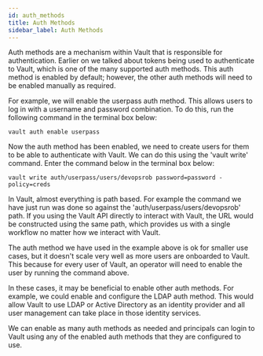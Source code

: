 ```yaml
---
id: auth_methods
title: Auth Methods
sidebar_label: Auth Methods
---
```


Auth methods are a mechanism within Vault that is responsible for authentication. Earlier on we talked about tokens being used to authenticate to Vault, which is one of the many supported auth methods. This auth method is enabled by default; however, the other auth methods will need to be enabled manually as required.

For example, we will enable the userpass auth method.  This allows users to log in with a username and password combination. To do this, run the following command in the terminal box below:

```shell script
vault auth enable userpass
```

Now the auth method has been enabled, we need to create users for them to be able to authenticate with Vault.  We can do this using the 'vault write' command. Enter the command below in the terminal box below:

```shell script
vault write auth/userpass/users/devopsrob password=password -policy=creds
```

In Vault, almost everything is path based. For example the command we have just run was done so against the 'auth/userpass/users/devopsrob' path. If you using the Vault API directly to interact with Vault, the URL would be constructed using the same path, which provides us with a single workflow no matter how we interact with Vault.

The auth method we have used in the example above is ok for smaller use cases, but it doesn't scale very well as more users are onboarded to Vault. This because for every user of Vault, an operator will need to enable the user by running the command above.

In these cases, it may be beneficial to enable other auth methods.  For example, we could enable and configure the LDAP auth method.  This would allow Vault to use LDAP or Active Directory as an identity provider and all user management can take place in those identity services.

We can enable as many auth methods as needed and principals can login to Vault using any of the enabled auth methods that they are configured to use.
